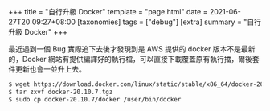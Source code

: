 +++
title = "自行升級 Docker"
template = "page.html"
date = 2021-06-27T20:09:27+08:00
[taxonomies]
tags = ["debug"]
[extra]
summary = "自行升級 Docker"
+++

最近遇到一個 Bug 實際追下去後才發現到是 AWS 提供的 docker 版本不是最新的，Docker 網站有提供編譯好的執行檔，可以直接下載覆蓋原有執行擋，爾後套件更新也會一並升上去。

```bash
$ wget https://download.docker.com/linux/static/stable/x86_64/docker-20.10.7.tgz
$ tar zxvf docker-20.10.7.tgz
$ sudo cp docker-20.10.7/docker /user/bin/docker
```
